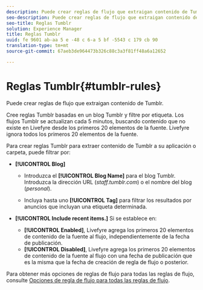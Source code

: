 ```yaml
---
description: Puede crear reglas de flujo que extraigan contenido de Tumblr.
seo-description: Puede crear reglas de flujo que extraigan contenido de Tumblr.
seo-title: Reglas Tumblr
solution: Experience Manager
title: Reglas Tumblr
uuid: fe 9601 ab-aa 5 e -48 c 6-a 5 bf -5543 c 179 cb 90
translation-type: tm+mt
source-git-commit: 67aeb3de964473b326c88c3a3f81ff48a6a12652

---
```



# Reglas Tumblr{#tumblr-rules}

Puede crear reglas de flujo que extraigan contenido de Tumblr.

Cree reglas Tumblr basadas en un blog Tumblr y filtre por etiqueta. Los flujos Tumblr se actualizan cada 5 minutos, buscando contenido que no existe en Livefyre desde los primeros 20 elementos de la fuente. Livefyre ignora todos los primeros 20 elementos de la fuente.

Para crear reglas Tumblr para extraer contenido de Tumblr a su aplicación o carpeta, puede filtrar por:

* **[!UICONTROL Blog]**

   * Introduzca el **[!UICONTROL Blog Name]** para el blog Tumblr. Introduzca la dirección URL (*staff.tumblr.com*) o el nombre del blog (*personal*).

   * Incluya hasta uno **[!UICONTROL Tag]** para filtrar los resultados por anuncios que incluyan una etiqueta determinada.

* **[!UICONTROL Include recent items.]** Si se establece en:

   * **[!UICONTROL Enabled]**, Livefyre agrega los primeros 20 elementos de contenido de la fuente al flujo, independientemente de la fecha de publicación.
   * **[!UICONTROL Disabled]**, Livefyre agrega los primeros 20 elementos de contenido de la fuente al flujo con una fecha de publicación que es la misma que la fecha de creación de regla de flujo o posterior.

Para obtener más opciones de reglas de flujo para todas las reglas de flujo, consulte [Opciones de regla de flujo para todas las reglas de flujo](../c-streams/c-stream-rule-options-for-all-stream-rules.md#c_stream_rule_options_for_all_stream_rules).
